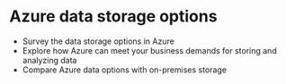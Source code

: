 # Azure data storage options

- Survey the data storage options in Azure
- Explore how Azure can meet your business demands for storing and analyzing data
- Compare Azure data options with on-premises storage